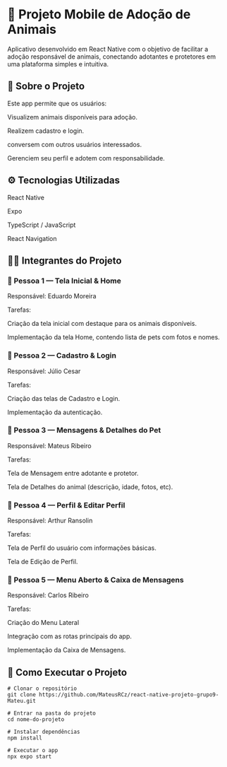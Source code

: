 # 🐾 Projeto Mobile de Adoção de Animais
Aplicativo desenvolvido em React Native com o objetivo de facilitar a adoção responsável de animais, conectando adotantes e protetores em uma plataforma simples e intuitiva.

## 📱 Sobre o Projeto
Este app permite que os usuários:

Visualizem animais disponíveis para adoção.

Realizem cadastro e login.

conversem com outros usuários interessados.

Gerenciem seu perfil e adotem com responsabilidade.

## ⚙️ Tecnologias Utilizadas
React Native

Expo

TypeScript / JavaScript

React Navigation

## 👨‍💻 Integrantes do Projeto
### 👤 Pessoa 1 — Tela Inicial & Home
Responsável: Eduardo Moreira

Tarefas:

Criação da tela inicial com destaque para os animais disponíveis.

Implementação da tela Home, contendo lista de pets com fotos e nomes.


### 👤 Pessoa 2 — Cadastro & Login
Responsável: Júlio Cesar

Tarefas:

Criação das telas de Cadastro e Login.

Implementação da autenticação.

### 👤 Pessoa 3 — Mensagens & Detalhes do Pet
Responsável: Mateus Ribeiro

Tarefas:

Tela de Mensagem entre adotante e protetor.

Tela de Detalhes do animal (descrição, idade, fotos, etc).

### 👤 Pessoa 4 — Perfil & Editar Perfil
Responsável: Arthur Ransolin

Tarefas:

Tela de Perfil do usuário com informações básicas.

Tela de Edição de Perfil.

### 👤 Pessoa 5 — Menu Aberto & Caixa de Mensagens
Responsável: Carlos Ribeiro

Tarefas:

Criação do Menu Lateral 

Integração com as rotas principais do app.

Implementação da Caixa de Mensagens.

## 🚀 Como Executar o Projeto
```
# Clonar o repositório
git clone https://github.com/MateusRCz/react-native-projeto-grupo9-Mateu.git

# Entrar na pasta do projeto
cd nome-do-projeto

# Instalar dependências
npm install

# Executar o app
npx expo start
```

